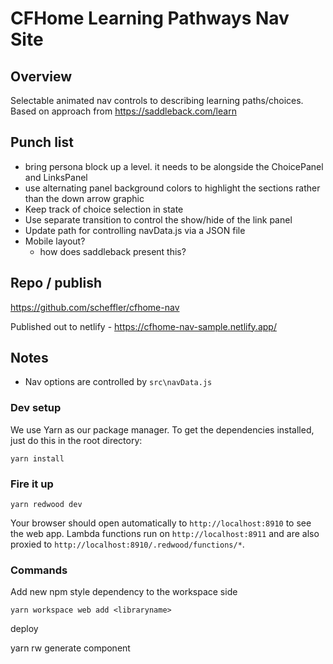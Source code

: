 # CFHome Learning Pathways Nav Site

## Overview

Selectable animated nav controls to describing learning paths/choices. Based on approach from https://saddleback.com/learn


## Punch list

* bring persona block up a level. it needs to be alongside the ChoicePanel and LinksPanel
* use alternating panel background colors to highlight the sections rather than the down arrow graphic
* Keep track of choice selection in state
* Use separate transition to control the show/hide of the link panel
* Update path for controlling navData.js via a JSON file
* Mobile layout?
  * how does saddleback present this?


## Repo / publish

https://github.com/scheffler/cfhome-nav

Published out to netlify - https://cfhome-nav-sample.netlify.app/


## Notes

* Nav options are controlled by `src\navData.js`


### Dev setup

We use Yarn as our package manager. To get the dependencies installed, just do this in the root directory:

```terminal
yarn install
```

### Fire it up

```terminal
yarn redwood dev
```

Your browser should open automatically to `http://localhost:8910` to see the web app. Lambda functions run on `http://localhost:8911` and are also proxied to `http://localhost:8910/.redwood/functions/*`.

### Commands

Add new npm style dependency to the workspace side

```terminal
yarn workspace web add <libraryname>
```

deploy

yarn rw generate component <name>





